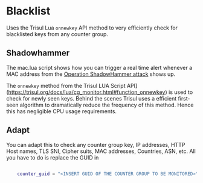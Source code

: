 # Blacklist 

Uses the Trisul Lua `onnewkey` API method to very efficiently check for blacklisted keys from any counter group.


##  Shadowhammer

The mac.lua script shows how you can trigger a real time alert whenever a MAC address from the [Operation ShadowHammer attack](https://securelist.com/operation-shadowhammer/89992/)  shows up.


The `onnewkey` method  from the Trisul LUA Script API](https://trisul.org/docs/lua/cg_monitor.html#function_onnewkey) is used to check for newly seen keys. 
Behind the scenes Trisul uses a efficient first-seen algorithm to dramatically reduce the frequency of this method. 
Hence this has negligible CPU usage requirements.


## Adapt

You can adapt this to check any counter group key,  IP addresses,  HTTP Host names, TLS SNI, Cipher suits, MAC addresses, Countries, ASN, etc. 
All you have to do is replace the GUID in 


````lua

    counter_guid = "<INSERT GUID OF THE COUNTER GROUP TO BE MONITORED>"

````




